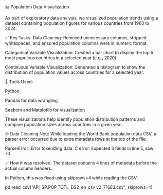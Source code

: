 📊 Population Data Visualization

As part of exploratory data analysis, we visualized population trends using a dataset containing population figures for various countries from 1960 to 2024.

✅ Key Tasks:
Data Cleaning: Removed unnecessary columns, stripped whitespaces, and ensured population columns were in numeric format.

Categorical Variable Visualization:
Created a bar chart to display the top 5 most populous countries in a selected year (e.g., 2020).

Continuous Variable Visualization:
Generated a histogram to show the distribution of population values across countries for a selected year.

📌 Tools Used:

Python

Pandas for data wrangling

Seaborn and Matplotlib for visualization

These visualizations help identify population distribution patterns and compare population sizes across countries in a given year.


⚙️ Data Cleaning Note
While loading the World Bank population data CSV, a parser error occurred due to extra metadata rows at the top of the file:

ParserError: Error tokenizing data. C error: Expected 3 fields in line 5, saw 70

✅ How it was resolved:
The dataset contains 4 lines of metadata before the actual column headers.

In Python, this was fixed using skiprows=4 while reading the CSV:


pd.read_csv("API_SP.POP.TOTL_DS2_en_csv_v2_71683.csv", skiprows=4)
